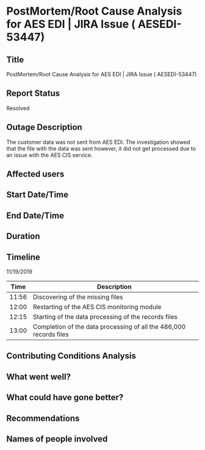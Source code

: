 # PostMortem/Root Cause Analysis for AES EDI | JIRA Issue ( AESEDI-53447)

## Title
PostMortem/Root Cause Analysis for AES EDI | JIRA Issue ( AESEDI-53447)

## Report Status
Resolved

## Outage Description
The customer data was not sent from AES EDI. The investigation showed that the file with the data was sent however, it did not get processed due to an issue with the AES CIS service.

## Affected users

## Start Date/Time

## End Date/Time

## Duration

## Timeline

11/19/2019


| Time          | Description   | 
| ------------- |-------------|
| 11:56         | Discovering of the missing files |
| 12:00      | Restarting of the AES CIS monitoring module      |
| 12:15 | Starting of the data processing of the records files     |
| 13:00	        | Completion of the data processing of all the 486,000 records files

	


## Contributing Conditions Analysis

## What went well?

## What could have gone better?

## Recommendations

## Names of people involved

